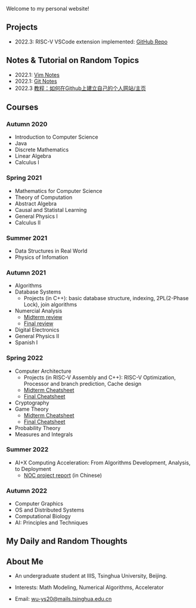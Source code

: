 Welcome to my personal website!

## Projects

- 2022.3: RISC-V VSCode extension implemented: [GitHub Repo](https://github.com/wu-ys/vscode-riscv-support)

## Notes & Tutorial on Random Topics

- 2022.1: [Vim Notes](https://wu-ys.github.io/notes/vim/) 
- 2022.1: [Git Notes](https://wu-ys.github.io/notes/git/) 
- 2022.3 [教程：如何在Github上建立自己的个人网站/主页](https://wu-ys.github.io/notes/github_website/gh-page-tutorial.html) 

## Courses

### Autumn 2020

- Introduction to Computer Science
- Java
- Discrete Mathematics
- Linear Algebra
- Calculus I

### Spring 2021

- Mathematics for Computer Science
- Theory of Computation
- Abstract Algebra
- Causal and Statistal Learning
- General Physics I
- Calculus II

### Summer 2021

- Data Structures in Real World
- Physics of Infomation

### Autumn 2021

- Algorithms
- Database Systems
  - Projects (in C++): basic database structure, indexing, 2PL(2-Phase Lock), join algorithms
- Numercial Analysis
  - [Midterm review](https://wu-ys.github.io/courses/numerical/midterm-review.html)
  - [Final review](https://wu-ys.github.io/courses/numerical/final-review.html)
- Digital Electronics
- General Physics II
- Spanish I

### Spring 2022

- Computer Architecture
  - Projects (in RISC-V Assembly and C++): RISC-V Optimization, Processor and branch prediction, Cache design
  - [Midterm Cheatsheet](https://wu-ys.github.io/courses/architecture/midterm-cheatsheet.html)
  - [Final Cheatsheet](https://wu-ys.github.io/courses/architecture/final.html)
- Cryptography
- Game Theory
  - [Midterm Cheatsheet](https://wu-ys.github.io/courses/game-theory/midterm-cheatsheet.html)
  - [Final Cheatsheet](https://wu-ys.github.io/courses/game-theory/final-cheatsheet.html)
- Probability Theory
- Measures and Integrals



### Summer 2022

- AI+X Computing Acceleration: From Algorithms Development, Analysis, to Deployment
  - [NOC project report]() (in Chinese)


### Autumn 2022

- Computer Graphics
- OS and Distributed Systems
- Computational Biology
- AI: Principles and Techniques

## My Daily and Random Thoughts



## About Me

- An undergraduate student at IIIS, Tsinghua University, Beijing.

- Interests: Math Modeling, Numerical Algorithms, Accelerator

- Email: wu-ys20@mails.tsinghua.edu.cn
